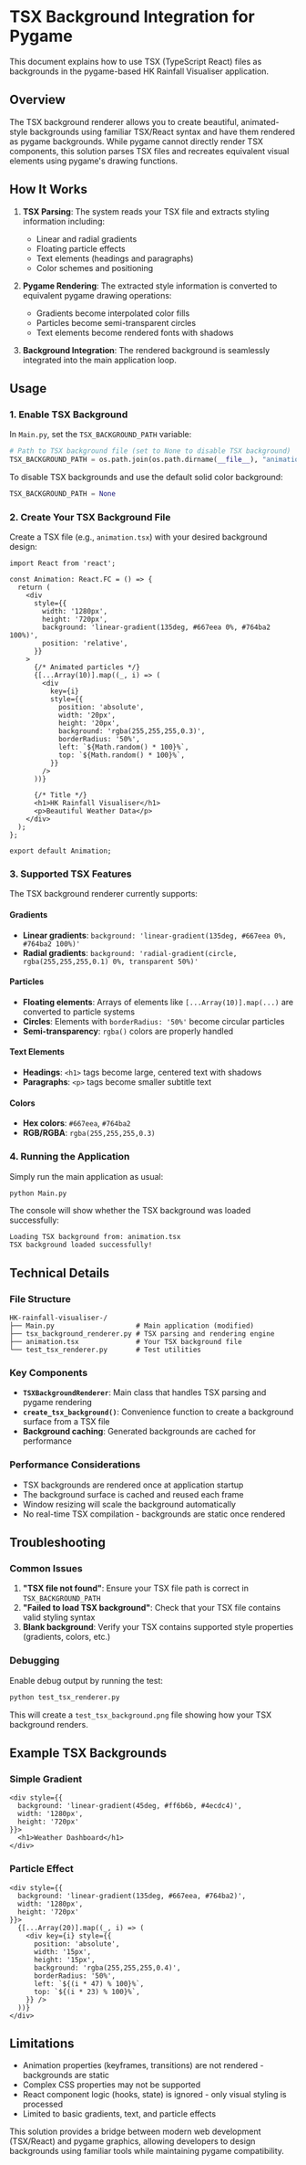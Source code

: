 # TSX Background Integration for Pygame

This document explains how to use TSX (TypeScript React) files as backgrounds in the pygame-based HK Rainfall Visualiser application.

## Overview

The TSX background renderer allows you to create beautiful, animated-style backgrounds using familiar TSX/React syntax and have them rendered as pygame backgrounds. While pygame cannot directly render TSX components, this solution parses TSX files and recreates equivalent visual elements using pygame's drawing functions.

## How It Works

1. **TSX Parsing**: The system reads your TSX file and extracts styling information including:
   - Linear and radial gradients
   - Floating particle effects
   - Text elements (headings and paragraphs)
   - Color schemes and positioning

2. **Pygame Rendering**: The extracted style information is converted to equivalent pygame drawing operations:
   - Gradients become interpolated color fills
   - Particles become semi-transparent circles
   - Text elements become rendered fonts with shadows

3. **Background Integration**: The rendered background is seamlessly integrated into the main application loop.

## Usage

### 1. Enable TSX Background

In `Main.py`, set the `TSX_BACKGROUND_PATH` variable:

```python
# Path to TSX background file (set to None to disable TSX background)
TSX_BACKGROUND_PATH = os.path.join(os.path.dirname(__file__), "animation.tsx")
```

To disable TSX backgrounds and use the default solid color background:

```python
TSX_BACKGROUND_PATH = None
```

### 2. Create Your TSX Background File

Create a TSX file (e.g., `animation.tsx`) with your desired background design:

```tsx
import React from 'react';

const Animation: React.FC = () => {
  return (
    <div 
      style={{
        width: '1280px',
        height: '720px',
        background: 'linear-gradient(135deg, #667eea 0%, #764ba2 100%)',
        position: 'relative',
      }}
    >
      {/* Animated particles */}
      {[...Array(10)].map((_, i) => (
        <div
          key={i}
          style={{
            position: 'absolute',
            width: '20px',
            height: '20px',
            background: 'rgba(255,255,255,0.3)',
            borderRadius: '50%',
            left: `${Math.random() * 100}%`,
            top: `${Math.random() * 100}%`,
          }}
        />
      ))}
      
      {/* Title */}
      <h1>HK Rainfall Visualiser</h1>
      <p>Beautiful Weather Data</p>
    </div>
  );
};

export default Animation;
```

### 3. Supported TSX Features

The TSX background renderer currently supports:

#### Gradients
- **Linear gradients**: `background: 'linear-gradient(135deg, #667eea 0%, #764ba2 100%)'`
- **Radial gradients**: `background: 'radial-gradient(circle, rgba(255,255,255,0.1) 0%, transparent 50%)'`

#### Particles
- **Floating elements**: Arrays of elements like `[...Array(10)].map(...)` are converted to particle systems
- **Circles**: Elements with `borderRadius: '50%'` become circular particles
- **Semi-transparency**: `rgba()` colors are properly handled

#### Text Elements
- **Headings**: `<h1>` tags become large, centered text with shadows
- **Paragraphs**: `<p>` tags become smaller subtitle text

#### Colors
- **Hex colors**: `#667eea`, `#764ba2`
- **RGB/RGBA**: `rgba(255,255,255,0.3)`

### 4. Running the Application

Simply run the main application as usual:

```bash
python Main.py
```

The console will show whether the TSX background was loaded successfully:

```
Loading TSX background from: animation.tsx
TSX background loaded successfully!
```

## Technical Details

### File Structure

```
HK-rainfall-visualiser-/
├── Main.py                    # Main application (modified)
├── tsx_background_renderer.py # TSX parsing and rendering engine
├── animation.tsx              # Your TSX background file
└── test_tsx_renderer.py       # Test utilities
```

### Key Components

- **`TSXBackgroundRenderer`**: Main class that handles TSX parsing and pygame rendering
- **`create_tsx_background()`**: Convenience function to create a background surface from a TSX file
- **Background caching**: Generated backgrounds are cached for performance

### Performance Considerations

- TSX backgrounds are rendered once at application startup
- The background surface is cached and reused each frame
- Window resizing will scale the background automatically
- No real-time TSX compilation - backgrounds are static once rendered

## Troubleshooting

### Common Issues

1. **"TSX file not found"**: Ensure your TSX file path is correct in `TSX_BACKGROUND_PATH`
2. **"Failed to load TSX background"**: Check that your TSX file contains valid styling syntax
3. **Blank background**: Verify your TSX contains supported style properties (gradients, colors, etc.)

### Debugging

Enable debug output by running the test:

```bash
python test_tsx_renderer.py
```

This will create a `test_tsx_background.png` file showing how your TSX background renders.

## Example TSX Backgrounds

### Simple Gradient
```tsx
<div style={{
  background: 'linear-gradient(45deg, #ff6b6b, #4ecdc4)',
  width: '1280px',
  height: '720px'
}}>
  <h1>Weather Dashboard</h1>
</div>
```

### Particle Effect
```tsx
<div style={{
  background: 'linear-gradient(135deg, #667eea, #764ba2)',
  width: '1280px',
  height: '720px'
}}>
  {[...Array(20)].map((_, i) => (
    <div key={i} style={{
      position: 'absolute',
      width: '15px',
      height: '15px',
      background: 'rgba(255,255,255,0.4)',
      borderRadius: '50%',
      left: `${(i * 47) % 100}%`,
      top: `${(i * 23) % 100}%`,
    }} />
  ))}
</div>
```

## Limitations

- Animation properties (keyframes, transitions) are not rendered - backgrounds are static
- Complex CSS properties may not be supported
- React component logic (hooks, state) is ignored - only visual styling is processed
- Limited to basic gradients, text, and particle effects

This solution provides a bridge between modern web development (TSX/React) and pygame graphics, allowing developers to design backgrounds using familiar tools while maintaining pygame compatibility.